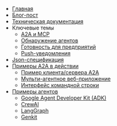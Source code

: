 <!-- docs/_sidebar.md -->

* [Главная](/)
* [Блог-пост](https://developers.googleblog.com/en/a2a-a-new-era-of-agent-interoperability/)
* [Техническая документация](/documentation.md)
* Ключевые темы
  * [A2A и MCP](/topics/a2a_and_mcp.md)
  * [Обнаружение агентов](/topics/agent_discovery.md)
  * [Готовность для предприятий](/topics/enterprise_ready.md)
  * [Push-уведомления](/topics/push_notifications.md)
* [Json-спецификация](https://github.com/google/A2A/tree/main/specification/json)
* [Примеры A2A в действии](https://github.com/google/A2A/tree/main/samples)
  * [Пример клиента/сервера A2A](https://github.com/google/A2A/tree/main/samples/python/common)
  * [Мульти-агентное веб-приложение](https://github.com/google/A2A/tree/main/demo/README.md)
  * [Интерфейс командной строки](https://github.com/google/A2A/blob/main/samples/python/hosts/cli/README.md)
* [Примеры агентов](https://github.com/google/A2A/tree/main/samples)
  * [Google Agent Developer Kit (ADK)](https://github.com/google/A2A/tree/main/samples/python/agents/google_adk/README.md)
  * [CrewAI](https://github.com/google/A2A/tree/main/samples/python/agents/crewai/README.md)
  * [LangGraph](https://github.com/google/A2A/tree/main/samples/python/agents/langgraph/README.md)
  * [Genkit](https://github.com/google/A2A/tree/main/samples/js/src/agents/README.md) 